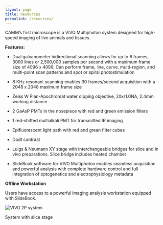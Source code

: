 ```yaml
---
layout: page
title: Resources
permalink: /resources/
---
```


CAMM’s first microscope is a VIVO Multiphoton system designed for high-speed imaging of live animals and tissues.

**Features:**

 * Dual galvanometer bidirectional scanning allows for up to 6 frames, 3000 lines or 2,500,000 samples per second with a maximum frame size of 4096 x 4096. Can perform frame, line, curve, multi-region, and multi-point scan patterns and spot or spiral photostimulation

 * 8 KHz resonant scanning enables 30 frames/second acquisition with a 2048 x 2048 maximum frame size

 * Zeiss W Plan-Apochromat water dipping objective, 20x/1.0NA, 2.4mm working distance

 * 2 GaAsP PMTs in the nosepiece with red and green emission filters

 * 1 red-shifted multialkali PMT for transmitted IR imaging

 * Epifluorescent light path with red and green filter cubes

 * Dodt contrast

 * Luigs & Neumann XY stage with interchangeable bridges for slice and in vivo preparations. Slice bridge includes heated chamber

 * SlideBook software for VIVO Multiphoton enables seamless acquisition and powerful analysis with complete hardware control and full integration of optogenetics and electrophysiology metadata


**Offline Workstation**

Users have access to a powerful imaging analysis workstation equipped with SlideBook.


![VIVO 2P system](../img/system_front.jpg)

 System with slice stage
